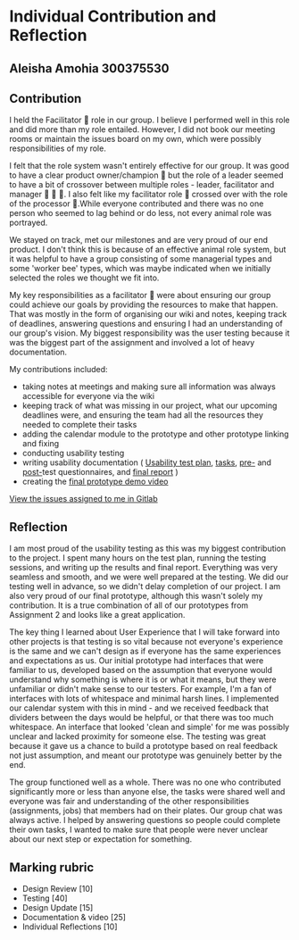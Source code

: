 # Individual Contribution and Reflection
## Aleisha Amohia 300375530

## Contribution

I held the Facilitator :rabbit: role in our group. I believe I performed well in this role and did more than my role entailed. However, I did not book our meeting rooms or maintain the issues board on my own, which were possibly responsibilities of my role. 

I felt that the role system wasn't entirely effective for our group. It was good to have a clear product owner/champion :bear: but the role of a leader seemed to have a bit of crossover between multiple roles - leader, facilitator and manager :bear: :rabbit: :wolf:. I also felt like my facilitator role :rabbit: crossed over with the role of the processor :owl:.While everyone contributed and there was no one person who seemed to lag behind or do less, not every animal role was portrayed. 

We stayed on track, met our milestones and are very proud of our end product. I don't think this is because of an effective animal role system, but it was helpful to have a group consisting of some managerial types and some 'worker bee' types, which was maybe indicated when we initially selected the roles we thought we fit into.

My key responsibilities as a facilitator :rabbit: were about ensuring our group could achieve our goals by providing the resources to make that happen. That was mostly in the form of organising our wiki and notes, keeping track of deadlines, answering questions and ensuring I had an understanding of our group's vision. My biggest responsibility was the user testing because it was the biggest part of the assignment and involved a lot of heavy documentation. 

My contributions included: 
* taking notes at meetings and making sure all information was always accessible for everyone via the wiki
* keeping track of what was missing in our project, what our upcoming deadlines were, and ensuring the team had all the resources they needed to complete their tasks
* adding the calendar module to the prototype and other prototype linking and fixing
* conducting usability testing
* writing usability documentation ( [Usability test plan](https://gitlab.ecs.vuw.ac.nz/swen303-2019-p3/t8/final-project/wikis/Testing/Test-plan), [tasks](https://gitlab.ecs.vuw.ac.nz/swen303-2019-p3/t8/final-project/wikis/Testing/Usability-test-tasks), [pre-](https://gitlab.ecs.vuw.ac.nz/swen303-2019-p3/t8/final-project/wikis/Testing/Results/Pre-test-questionnaire) and [post-](https://gitlab.ecs.vuw.ac.nz/swen303-2019-p3/t8/final-project/wikis/Testing/Results/Post-test-questionnaire)test questionnaires, and [final report](https://gitlab.ecs.vuw.ac.nz/swen303-2019-p3/t8/final-project/wikis/Testing/Results/Report) )
* creating the [final prototype demo video](https://gitlab.ecs.vuw.ac.nz/swen303-2019-p3/t8/final-project/blob/master/Final%20Report/swen303-final-prototype-demo.mp4)

[View the issues assigned to me in Gitlab](https://gitlab.ecs.vuw.ac.nz/swen303-2019-p3/t8/final-project/boards?scope=all&utf8=✓&state=opened&assignee_username=amohiaalei)

## Reflection

I am most proud of the usability testing as this was my biggest contribution to the project. I spent many hours on the test plan, running the testing sessions, and writing up the results and final report. Everything was very seamless and smooth, and we were well prepared at the testing. We did our testing well in advance, so we didn't delay completion of our project. I am also very proud of our final prototype, although this wasn't solely my contribution. It is a true combination of all of our prototypes from Assignment 2 and looks like a great application.

The key thing I learned about User Experience that I will take forward into other projects is that testing is so vital because not everyone's experience is the same and we can't design as if everyone has the same experiences and expectations as us. Our initial prototype had interfaces that were familiar to us, developed based on the assumption that everyone would understand why something is where it is or what it means, but they were unfamiliar or didn't make sense to our testers. For example, I'm a fan of interfaces with lots of whitespace and minimal harsh lines. I implemented our calendar system with this in mind - and we received feedback that dividers between the days would be helpful, or that there was too much whitespace. An interface that looked 'clean and simple' for me was possibly unclear and lacked proximity for someone else. The testing was great because it gave us a chance to build a prototype based on real feedback not just assumption, and meant our prototype was genuinely better by the end.

The group functioned well as a whole. There was no one who contributed significantly more or less than anyone else, the tasks were shared well and everyone was fair and understanding of the other responsibilities (assignments, jobs) that members had on their plates. Our group chat was always active. I helped by answering questions so people could complete their own tasks, I wanted to make sure that people were never unclear about our next step or expectation for something. 

## Marking rubric

* Design Review [10]
* Testing [40]
* Design Update [15]
* Documentation & video [25]
* Individual Reflections [10]